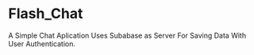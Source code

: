 # Flash_Chat

A Simple Chat Aplication Uses Subabase as Server For Saving Data With User Authentication.
